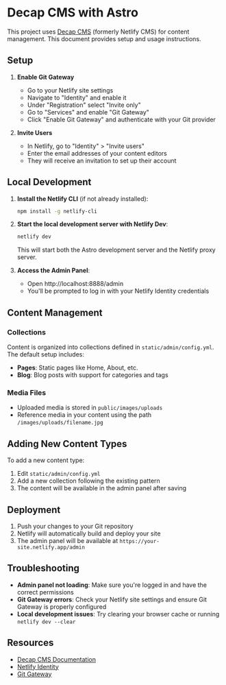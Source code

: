 # Decap CMS with Astro

This project uses [Decap CMS](https://decapcms.org/) (formerly Netlify CMS) for content management. This document provides setup and usage instructions.

## Setup

1. **Enable Git Gateway**
   - Go to your Netlify site settings
   - Navigate to "Identity" and enable it
   - Under "Registration" select "Invite only"
   - Go to "Services" and enable "Git Gateway"
   - Click "Enable Git Gateway" and authenticate with your Git provider

2. **Invite Users**
   - In Netlify, go to "Identity" > "Invite users"
   - Enter the email addresses of your content editors
   - They will receive an invitation to set up their account

## Local Development

1. **Install the Netlify CLI** (if not already installed):
   ```bash
   npm install -g netlify-cli
   ```

2. **Start the local development server with Netlify Dev**:
   ```bash
   netlify dev
   ```
   This will start both the Astro development server and the Netlify proxy server.

3. **Access the Admin Panel**:
   - Open http://localhost:8888/admin
   - You'll be prompted to log in with your Netlify Identity credentials

## Content Management

### Collections

Content is organized into collections defined in `static/admin/config.yml`. The default setup includes:

- **Pages**: Static pages like Home, About, etc.
- **Blog**: Blog posts with support for categories and tags

### Media Files

- Uploaded media is stored in `public/images/uploads`
- Reference media in your content using the path `/images/uploads/filename.jpg`

## Adding New Content Types

To add a new content type:

1. Edit `static/admin/config.yml`
2. Add a new collection following the existing pattern
3. The content will be available in the admin panel after saving

## Deployment

1. Push your changes to your Git repository
2. Netlify will automatically build and deploy your site
3. The admin panel will be available at `https://your-site.netlify.app/admin`

## Troubleshooting

- **Admin panel not loading**: Make sure you're logged in and have the correct permissions
- **Git Gateway errors**: Check your Netlify site settings and ensure Git Gateway is properly configured
- **Local development issues**: Try clearing your browser cache or running `netlify dev --clear`

## Resources

- [Decap CMS Documentation](https://decapcms.org/docs/intro/)
- [Netlify Identity](https://docs.netlify.com/visitor-access/identity/)
- [Git Gateway](https://docs.netlify.com/visitor-access/git-gateway/)
